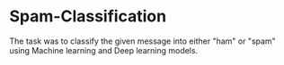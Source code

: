 # Spam-Classification

The task was to classify the given message into either "ham" or "spam" using Machine learning and Deep learning models.
